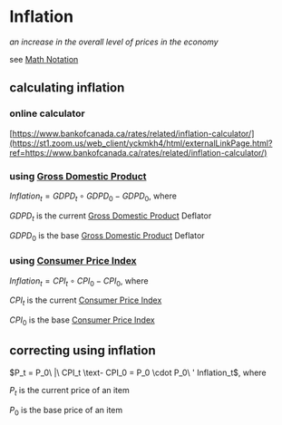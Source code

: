 # Inflation

*an increase in the overall level of prices in the economy*

see [Math Notation](Math%20Notation%207bc4575af1e541d6946b955774161a6a.md)

## calculating inflation

### online calculator

[https://www.bankofcanada.ca/rates/related/inflation-calculator/](https://st1.zoom.us/web_client/yckmkh4/html/externalLinkPage.html?ref=https://www.bankofcanada.ca/rates/related/inflation-calculator/)

### using [Gross Domestic Product](Gross%20Domestic%20Product%20eda46cf7a9f64e749ab6b7a303df53eb.md)

$Inflation_t = GDPD_t \circ GDPD_0 - GDPD_0$, where

$GDPD_t$ is the current [Gross Domestic Product](Gross%20Domestic%20Product%20eda46cf7a9f64e749ab6b7a303df53eb.md) Deflator

$GDPD_0$ is the base [Gross Domestic Product](Gross%20Domestic%20Product%20eda46cf7a9f64e749ab6b7a303df53eb.md) Deflator

### using [Consumer Price Index](Consumer%20Price%20Index%207f679abcfcb64520ac94699fe02afc46.md)

$Inflation_t = CPI_t \circ CPI_0 - CPI_0$, where

$CPI_t$ is the current [Consumer Price Index](Consumer%20Price%20Index%207f679abcfcb64520ac94699fe02afc46.md)

$CPI_0$ is the base [Consumer Price Index](Consumer%20Price%20Index%207f679abcfcb64520ac94699fe02afc46.md)

## correcting using inflation

$P_t = P_0\ |\ CPI_t \text- CPI_0 = P_0 \cdot P_0\ ' Inflation_t$, where

$P_t$ is the current price of an item

$P_0$ is the base price of an item